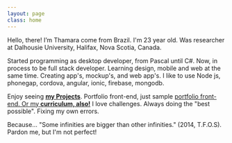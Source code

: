 ```yaml
---
layout: page
class: home
---
```


Hello, there! I’m Thamara come from Brazil. I'm 23 year old. Was researcher at Dalhousie University, Halifax, Nova Scotia, Canada.

Started programming as desktop developer, from Pascal until C#. Now, in process to be full stack developer. Learning design, mobile and web at the same time. Creating app's, mockup's, and web app's. I like to use Node js, phonegap, cordova, angular, ionic, firebase, mongodb. 

Enjoy seeing <a href="../projects/index.html"><strong>my Projects</strong></a>. Portfolio front-end, just sample <a href="http://bit.ly/portfoliofrontend">portfolio front-end. Or my<a href="https://docs.google.com/file/d/0B8cWi3slAjyXRWUwbFh2OU82RU0"><strong> curriculum, also!</strong></a> I love challenges. Always doing the "best possible". Fixing my own errors.   

Because... "Some infinities are bigger than other infinities." (2014, T.F.O.S). Pardon me, but I'm not perfect!
